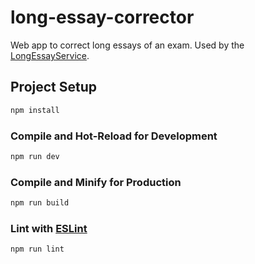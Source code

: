 # long-essay-corrector

Web app to correct long essays of an exam.
Used by the [LongEssayService](https://github.com/fneumann/LongEssayService).


## Project Setup

```sh
npm install
```

### Compile and Hot-Reload for Development

```sh
npm run dev
```

### Compile and Minify for Production

```sh
npm run build
```

### Lint with [ESLint](https://eslint.org/)

```sh
npm run lint
```
